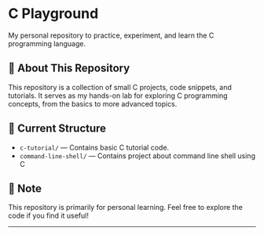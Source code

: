 # C Playground

My personal repository to practice, experiment, and learn the C programming language.

## 📂 About This Repository

This repository is a collection of small C projects, code snippets, and tutorials. It serves as my hands-on lab for exploring C programming concepts, from the basics to more advanced topics.

## 📁 Current Structure

- `c-tutorial/` — Contains basic C tutorial code.
- `command-line-shell/` — Contains project about command line shell using C

## 📌 Note

This repository is primarily for personal learning. Feel free to explore the code if you find it useful!

---
